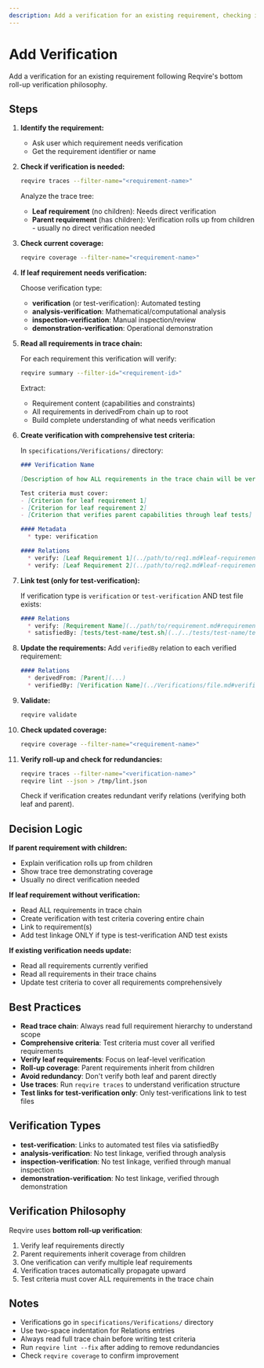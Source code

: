 ```yaml
---
description: Add a verification for an existing requirement, checking if verification is needed based on requirement hierarchy
---
```


# Add Verification

Add a verification for an existing requirement following Reqvire's bottom roll-up verification philosophy.

## Steps

1. **Identify the requirement:**
   - Ask user which requirement needs verification
   - Get the requirement identifier or name

2. **Check if verification is needed:**
   ```bash
   reqvire traces --filter-name="<requirement-name>"
   ```

   Analyze the trace tree:
   - **Leaf requirement** (no children): Needs direct verification
   - **Parent requirement** (has children): Verification rolls up from children - usually no direct verification needed

3. **Check current coverage:**
   ```bash
   reqvire coverage --filter-name="<requirement-name>"
   ```

4. **If leaf requirement needs verification:**

   Choose verification type:
   - **verification** (or test-verification): Automated testing
   - **analysis-verification**: Mathematical/computational analysis
   - **inspection-verification**: Manual inspection/review
   - **demonstration-verification**: Operational demonstration

5. **Read all requirements in trace chain:**

   For each requirement this verification will verify:
   ```bash
   reqvire summary --filter-id="<requirement-id>"
   ```

   Extract:
   - Requirement content (capabilities and constraints)
   - All requirements in derivedFrom chain up to root
   - Build complete understanding of what needs verification

6. **Create verification with comprehensive test criteria:**

   In `specifications/Verifications/` directory:
   ```markdown
   ### Verification Name

   [Description of how ALL requirements in the trace chain will be verified]

   Test criteria must cover:
   - [Criterion for leaf requirement 1]
   - [Criterion for leaf requirement 2]
   - [Criterion that verifies parent capabilities through leaf tests]

   #### Metadata
     * type: verification

   #### Relations
     * verify: [Leaf Requirement 1](../path/to/req1.md#leaf-requirement-1)
     * verify: [Leaf Requirement 2](../path/to/req2.md#leaf-requirement-2)
   ```

7. **Link test (only for test-verification):**

   If verification type is `verification` or `test-verification` AND test file exists:
   ```markdown
   #### Relations
     * verify: [Requirement Name](../path/to/requirement.md#requirement-name)
     * satisfiedBy: [tests/test-name/test.sh](../../tests/test-name/test.sh)
   ```

8. **Update the requirements:**
   Add `verifiedBy` relation to each verified requirement:
   ```markdown
   #### Relations
     * derivedFrom: [Parent](...)
     * verifiedBy: [Verification Name](../Verifications/file.md#verification-name)
   ```

9. **Validate:**
   ```bash
   reqvire validate
   ```

10. **Check updated coverage:**
    ```bash
    reqvire coverage --filter-name="<requirement-name>"
    ```

11. **Verify roll-up and check for redundancies:**
    ```bash
    reqvire traces --filter-name="<verification-name>"
    reqvire lint --json > /tmp/lint.json
    ```

    Check if verification creates redundant verify relations (verifying both leaf and parent).

## Decision Logic

**If parent requirement with children:**
- Explain verification rolls up from children
- Show trace tree demonstrating coverage
- Usually no direct verification needed

**If leaf requirement without verification:**
- Read ALL requirements in trace chain
- Create verification with test criteria covering entire chain
- Link to requirement(s)
- Add test linkage ONLY if type is test-verification AND test exists

**If existing verification needs update:**
- Read all requirements currently verified
- Read all requirements in their trace chains
- Update test criteria to cover all requirements comprehensively

## Best Practices

- **Read trace chain**: Always read full requirement hierarchy to understand scope
- **Comprehensive criteria**: Test criteria must cover all verified requirements
- **Verify leaf requirements**: Focus on leaf-level verification
- **Roll-up coverage**: Parent requirements inherit from children
- **Avoid redundancy**: Don't verify both leaf and parent directly
- **Use traces**: Run `reqvire traces` to understand verification structure
- **Test links for test-verification only**: Only test-verifications link to test files

## Verification Types

- **test-verification**: Links to automated test files via satisfiedBy
- **analysis-verification**: No test linkage, verified through analysis
- **inspection-verification**: No test linkage, verified through manual inspection
- **demonstration-verification**: No test linkage, verified through demonstration

## Verification Philosophy

Reqvire uses **bottom roll-up verification**:
1. Verify leaf requirements directly
2. Parent requirements inherit coverage from children
3. One verification can verify multiple leaf requirements
4. Verification traces automatically propagate upward
5. Test criteria must cover ALL requirements in the trace chain

## Notes

- Verifications go in `specifications/Verifications/` directory
- Use two-space indentation for Relations entries
- Always read full trace chain before writing test criteria
- Run `reqvire lint --fix` after adding to remove redundancies
- Check `reqvire coverage` to confirm improvement
